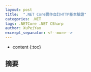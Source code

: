 ```yaml
---
layout: post
title:  ".NET Core實作自訂HTTP基本驗證"
categories: .NET
tags: .NETCore .NET CSharp
author: XuPeiYao
excerpt_separator: <!--more-->
---
```


- content
{:toc}

## 摘要



<!--more-->
